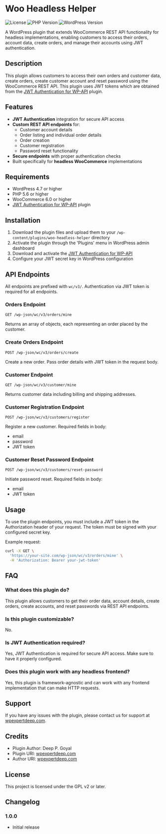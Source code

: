 # Woo Headless Helper

![License](https://img.shields.io/badge/license-GPL--2.0%2B-blue.svg)
![PHP Version](https://img.shields.io/badge/PHP-5.6%2B-blue.svg)
![WordPress Version](https://img.shields.io/badge/WordPress-4.7%2B-blue.svg)

A WordPress plugin that extends WooCommerce REST API functionality for headless implementations, enabling customers to access their orders, account data, create orders, and manage their accounts using JWT authentication.

## Description

This plugin allows customers to access their own orders and customer data, create orders, create customer account and reset password using the WooCommerce REST API. This plugin uses JWT tokens which are obtained from the [JWT Authentication for WP-API](https://wordpress.org/plugins/jwt-authentication-for-wp-rest-api/) plugin.

## Features

- **JWT Authentication** integration for secure API access
- **Custom REST API endpoints** for:
  - Customer account details
  - Order listing and individual order details
  - Order creation
  - Customer registration
  - Password reset functionality
- **Secure endpoints** with proper authentication checks
- Built specifically for **headless WooCommerce** implementations

## Requirements

- WordPress 4.7 or higher
- PHP 5.6 or higher
- WooCommerce 6.0 or higher
- [JWT Authentication for WP-API](https://wordpress.org/plugins/jwt-authentication-for-wp-rest-api/) plugin

## Installation

1. Download the plugin files and upload them to your `/wp-content/plugins/woo-headless-helper` directory
2. Activate the plugin through the 'Plugins' menu in WordPress admin dashboard
3. Download and activate the [JWT Authentication for WP-API](https://wordpress.org/plugins/jwt-authentication-for-wp-rest-api/)
4. Configure your JWT secret key in WordPress configuration

## API Endpoints

All endpoints are prefixed with `wc/v3/`. Authentication via JWT token is required for all endpoints.

### Orders Endpoint
```
GET /wp-json/wc/v3/orders/mine
```
Returns an array of objects, each representing an order placed by the customer.

### Create Orders Endpoint
```
POST /wp-json/wc/v3/orders/create
```
Create a new order. Pass order details with JWT token in the request body.

### Customer Endpoint
```
GET /wp-json/wc/v3/customer/mine
```
Returns customer data including billing and shipping addresses.

### Customer Registration Endpoint
```
POST /wp-json/wc/v3/customers/register
```
Register a new customer. Required fields in body:
- email
- password
- JWT token

### Customer Reset Password Endpoint
```
POST /wp-json/wc/v3/customers/reset-password
```
Initiate password reset. Required fields in body:
- email
- JWT token

## Usage

To use the plugin endpoints, you must include a JWT token in the Authorization header of your request. The token must be signed with your configured secret key.

Example request:
```bash
curl -X GET \
  'https://your-site.com/wp-json/wc/v3/orders/mine' \
  -H 'Authorization: Bearer your-jwt-token'
```

## FAQ

### What does this plugin do?
This plugin allows customers to get their order data, account details, create orders, create accounts, and reset passwords via REST API endpoints.

### Is this plugin customizable?
No.

### Is JWT Authentication required?
Yes, JWT Authentication is required for secure API access. Make sure to have it properly configured.

### Does this plugin work with any headless frontend?
Yes, this plugin is framework-agnostic and can work with any frontend implementation that can make HTTP requests.

## Support

If you have any issues with the plugin, please contact us for support at [wpexpertdeep.com](https://wpexpertdeep.com).

## Credits

- Plugin Author: Deep P. Goyal
- Plugin URI: [wpexpertdeep.com](https://wpexpertdeep.com)
- Author URI: [wpexpertdeep.com](https://wpexpertdeep.com)

## License

This project is licensed under the GPL v2 or later.

## Changelog

### 1.0.0
- Initial release